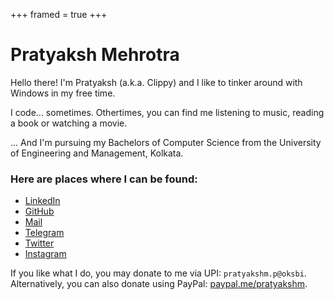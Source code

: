 +++
framed = true
+++
<div style="text-align: left">

# Pratyaksh Mehrotra

Hello there! I'm Pratyaksh (a.k.a. Clippy) and I like to tinker around with Windows in my free time.

I code... sometimes. Othertimes, you can find me listening to music, reading a book or watching a movie.

... And I'm pursuing my Bachelors of Computer Science from the University of Engineering and Management, Kolkata.

### Here are places where I can be found:

- [LinkedIn](https://www.linkedin.com/in/pratyakshm/)
- [GitHub](https://github.com/pratyakshm)
- [Mail](mailto:contact@pratyakshm.com)
- [Telegram](https://t.me/pratyakshm)
- [Twitter](https://twitter.com/yopratyaksh)
- [Instagram](https://instagram.com/reallypratyaksh)


If you like what I do, you may donate to me via UPI: ``pratyakshm.p@oksbi``.
Alternatively, you can also donate using PayPal: [paypal.me/pratyakshm](https://paypal.me/pratyakshm).
</div>